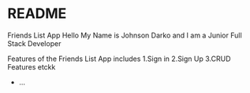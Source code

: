 # README
Friends List App
Hello My Name is Johnson Darko and I am a Junior Full Stack Developer

Features of the Friends List App includes
1.Sign in
2.Sign Up
3.CRUD Features
etckk

* ...
